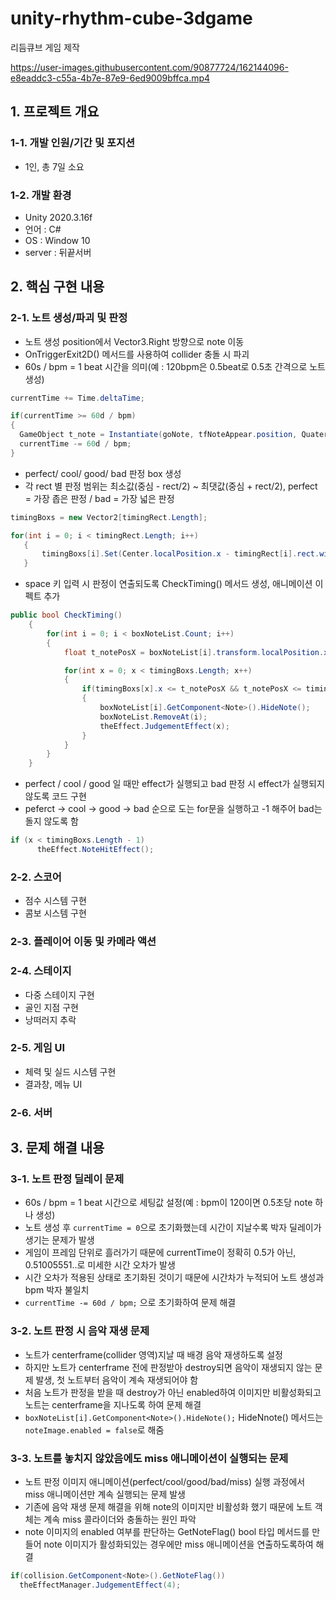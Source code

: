 # unity-rhythm-cube-3dgame
리듬큐브 게임 제작

https://user-images.githubusercontent.com/90877724/162144096-e8eaddc3-c55a-4b7e-87e9-6ed9009bffca.mp4

## 1. 프로젝트 개요
### 1-1. 개발 인원/기간 및 포지션
- 1인, 총 7일 소요
### 1-2. 개발 환경
- Unity 2020.3.16f
- 언어 : C#
- OS : Window 10
- server : 뒤끝서버

## 2. 핵심 구현 내용
### 2-1. 노트 생성/파괴 및 판정
- 노트 생성 position에서 Vector3.Right 방향으로 note 이동
- OnTriggerExit2D() 메서드를 사용하여 collider 충돌 시 파괴
- 60s / bpm = 1 beat 시간을 의미(예 : 120bpm은 0.5beat로 0.5초 간격으로 노트 생성)
```c#
currentTime += Time.deltaTime;

if(currentTime >= 60d / bpm)
{
  GameObject t_note = Instantiate(goNote, tfNoteAppear.position, Quaternion.identity);
  currentTime -= 60d / bpm;
}
```
- perfect/ cool/ good/ bad 판정 box 생성
- 각 rect 별 판정 범위는 최소값(중심 - rect/2) ~ 최댓값(중심 + rect/2), perfect = 가장 좁은 판정 / bad = 가장 넓은 판정
```c#
timingBoxs = new Vector2[timingRect.Length];

for(int i = 0; i < timingRect.Length; i++)
   {
       timingBoxs[i].Set(Center.localPosition.x - timingRect[i].rect.width / 2, Center.localPosition.x + timingRect[i].rect.width / 2);
   } 
```
- space 키 입력 시 판정이 연출되도록 CheckTiming() 메서드 생성, 애니메이션 이펙트 추가
```c#
public bool CheckTiming()
    {
        for(int i = 0; i < boxNoteList.Count; i++)
        {
            float t_notePosX = boxNoteList[i].transform.localPosition.x;

            for(int x = 0; x < timingBoxs.Length; x++)
            {
                if(timingBoxs[x].x <= t_notePosX && t_notePosX <= timingBoxs[x].y)
                {                    
                    boxNoteList[i].GetComponent<Note>().HideNote();
                    boxNoteList.RemoveAt(i);
                    theEffect.JudgementEffect(x);
                }
            }
        }
    }
```
- perfect / cool / good 일 때만 effect가 실행되고 bad 판정 시 effect가 실행되지 않도록 코드 구현
- peferct -> cool -> good -> bad 순으로 도는 for문을 실행하고 -1 해주어 bad는 돌지 않도록 함 
```c#
if (x < timingBoxs.Length - 1) 
      theEffect.NoteHitEffect(); 
```
### 2-2. 스코어
- 점수 시스템 구현
- 콤보 시스템 구현
### 2-3. 플레이어 이동 및 카메라 액션
### 2-4. 스테이지
- 다중 스테이지 구현
- 골인 지점 구현
- 낭떠러지 추락
### 2-5. 게임 UI
-  체력 및 실드 시스템 구현
-  결과창, 메뉴 UI
### 2-6. 서버 

## 3. 문제 해결 내용
### 3-1. 노트 판정 딜레이 문제
- 60s / bpm = 1 beat 시간으로 세팅값 설정(예 : bpm이 120이면 0.5초당 note 하나 생성)
- 노트 생성 후 `currentTime = 0`으로 초기화했는데 시간이 지날수록 박자 딜레이가 생기는 문제가 발생
- 게임이 프레임 단위로 흘러가기 때문에 currentTime이 정확히 0.5가 아닌, 0.51005551..로 미세한 시간 오차가 발생
- 시간 오차가 적용된 상태로 초기화된 것이기 때문에 시간차가 누적되어 노트 생성과 bpm 박자 불일치
- `currentTime -= 60d / bpm;` 으로 초기화하여 문제 해결
### 3-2. 노트 판정 시 음악 재생 문제
- 노트가 centerframe(collider 영역)지날 때 배경 음악 재생하도록 설정
- 하지만 노트가 centerframe 전에 판정받아 destroy되면 음악이 재생되지 않는 문제 발생, 첫 노트부터 음악이 계속 재생되어야 함
- 처음 노트가 판정을 받을 때 destroy가 아닌 enabled하여 이미지만 비활성화되고 노트는 centerframe을 지나도록 하여 문제 해결
- `boxNoteList[i].GetComponent<Note>().HideNote();` HideNnote() 메서드는 `noteImage.enabled = false`로 해줌 
### 3-3. 노트를 놓치지 않았음에도 miss 애니메이션이 실행되는 문제
- 노트 판정 이미지 애니메이션(perfect/cool/good/bad/miss) 실행 과정에서 miss 애니메이션만 계속 실행되는 문제 발생
- 기존에 음악 재생 문제 해결을 위해 note의 이미지만 비활성화 했기 때문에 노트 객체는 계속 miss 콜라이더와 충돌하는 원인 파악
- note 이미지의 enabled 여부를 판단하는 GetNoteFlag() bool 타입 메서드를 만들어 note 이미지가 활성화되있는 경우에만 miss 애니메이션을 연출하도록하여 해결
```c#
if(collision.GetComponent<Note>().GetNoteFlag())
  theEffectManager.JudgementEffect(4);
```
